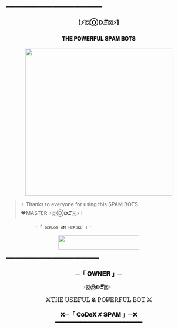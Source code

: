 ━━━━━━━━━━━━━━━━━━━━━━━━━━━━━━━   
   <h3 align="center"><b>[⚡🇨Ⓞ𝗗𝜩🇽⚡]</b></h1>   
  
   <h4 align="center">  𝐓𝐇𝐄 𝐏𝐎𝐖𝐄𝐑𝐅𝐔𝐋 𝐒𝐏𝐀𝐌 𝐁𝐎𝐓𝐒</h4>   
  
   <p align="center"><a href="https://Op_CODEX"><img src="https://te.legra.ph/file/63531adaa61fd0c91a556.jpg" width="400"></a></p>   
  
  
   > ⭐️ Thanks to everyone for using this SPAM BOTS   
    ❤️MASTER ⚡🇨Ⓞ𝗗𝜩🇽⚡  !   
  
               ─「 ᴅᴇᴩʟᴏʏ ᴏɴ ʜᴇʀᴏᴋᴜ 」─   
  
   </h3>   
  
  
  <p align="center"><a href="https://dashboard.heroku.com/new?template=https://github.com/MrH4CK3R474/CDX-SPAM"> <img src="https://img.shields.io/badge/Deploy%20On%20Heroku-black?style=for-the-badge&logo=heroku" width="220" height="38.45"/></a></p>  
  
   ━━━━━━━━━━━━━━━━━━━━━━━━━━━━━━   
   <h3 align="center">   
       ─「 𝐎𝐖𝐍𝐄𝐑 」─   
  
      ⚡🇨Ⓞ𝗗𝜩🇽⚡   
  
   ⚔️𝚃𝙷𝙴 𝚄𝚂𝙴𝙵𝚄𝙻 & 𝙿𝙾𝚆𝙴𝚁𝙵𝚄𝙻 𝙱𝙾𝚃 ⚔️    
  
   ❌─「 𝐂𝐨𝐃𝐞𝐗 ✘ 𝐒𝐏𝐀𝐌 」─❌</b>   
   ━━━━━━━━━━━━━━━━━━━━━━━━